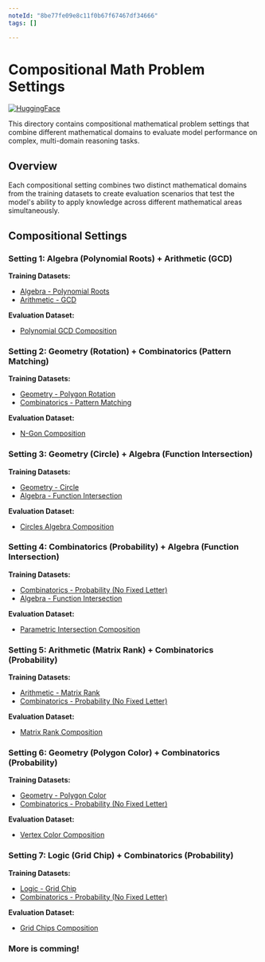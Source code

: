 ```yaml
---
noteId: "8be77fe09e8c11f0b67f67467df34666"
tags: []

---
```


# Compositional Math Problem Settings
[![HuggingFace](https://img.shields.io/badge/🤗%20HuggingFace-Datasets-yellow)](https://huggingface.co/datasets/allenai/omega-compositional)

This directory contains compositional mathematical problem settings that combine different mathematical domains to evaluate model performance on complex, multi-domain reasoning tasks.

## Overview

Each compositional setting combines two distinct mathematical domains from the training datasets to create evaluation scenarios that test the model's ability to apply knowledge across different mathematical areas simultaneously.

## Compositional Settings

### Setting 1: Algebra (Polynomial Roots) + Arithmetic (GCD)

**Training Datasets:**
- [Algebra - Polynomial Roots](https://huggingface.co/datasets/sunyiyou/math_algebra_polynomial_roots_7B_train)
- [Arithmetic - GCD](https://huggingface.co/datasets/sunyiyou/math_arithmetic_gcd_7B_train)

**Evaluation Dataset:**
- [Polynomial GCD Composition](https://huggingface.co/datasets/sunyiyou/math_comp_polynomial_gcd)

### Setting 2: Geometry (Rotation) + Combinatorics (Pattern Matching)

**Training Datasets:**
- [Geometry - Polygon Rotation](https://huggingface.co/datasets/sunyiyou/math_geometry_polygon_rotation_7B_train)
- [Combinatorics - Pattern Matching](https://huggingface.co/datasets/sunyiyou/math_combinatory_pattern_matching_7B_train)

**Evaluation Dataset:**
- [N-Gon Composition](https://huggingface.co/datasets/sunyiyou/math_comp_n_gon)

### Setting 3: Geometry (Circle) + Algebra (Function Intersection)

**Training Datasets:**
- [Geometry - Circle](https://huggingface.co/datasets/sunyiyou/math_geometry_circle_7B_train)
- [Algebra - Function Intersection](https://huggingface.co/datasets/sunyiyou/math_algebra_func_intersection_7B_train)

**Evaluation Dataset:**
- [Circles Algebra Composition](https://huggingface.co/datasets/sunyiyou/math_comp_circles_algebra)

### Setting 4: Combinatorics (Probability) + Algebra (Function Intersection)

**Training Datasets:**
- [Combinatorics - Probability (No Fixed Letter)](https://huggingface.co/datasets/sunyiyou/math_combinatory_probability_no-specific-letter-fixed_train)
- [Algebra - Function Intersection](https://huggingface.co/datasets/sunyiyou/math_algebra_func_intersection_train)

**Evaluation Dataset:**
- [Parametric Intersection Composition](https://huggingface.co/datasets/sunyiyou/math_comp_parametric_intersection)

### Setting 5: Arithmetic (Matrix Rank) + Combinatorics (Probability)

**Training Datasets:**
- [Arithmetic - Matrix Rank](https://huggingface.co/datasets/sunyiyou/math_arithmetic_matrix_rank_7B_train)
- [Combinatorics - Probability (No Fixed Letter)](https://huggingface.co/datasets/sunyiyou/math_combinatory_probability_no-specific-letter-fixed_7B_train)

**Evaluation Dataset:**
- [Matrix Rank Composition](https://huggingface.co/datasets/sunyiyou/math_comp_matrix_rank)

### Setting 6: Geometry (Polygon Color) + Combinatorics (Probability)

**Training Datasets:**
- [Geometry - Polygon Color](https://huggingface.co/datasets/sunyiyou/math_geometry_polygon_color_7B_train)
- [Combinatorics - Probability (No Fixed Letter)](https://huggingface.co/datasets/sunyiyou/math_combinatory_probability_no-specific-letter-fixed_7B_train)

**Evaluation Dataset:**
- [Vertex Color Composition](https://huggingface.co/datasets/sunyiyou/math_comp_vertex_color)

### Setting 7: Logic (Grid Chip) + Combinatorics (Probability)

**Training Datasets:**
- [Logic - Grid Chip](https://huggingface.co/datasets/sunyiyou/math_logic_puzzles_grid_chip_7B_train)
- [Combinatorics - Probability (No Fixed Letter)](https://huggingface.co/datasets/sunyiyou/math_combinatory_probability_no-specific-letter-fixed_7B_train)

**Evaluation Dataset:**
- [Grid Chips Composition](https://huggingface.co/datasets/sunyiyou/math_comp_grid_chips)


### More is comming!